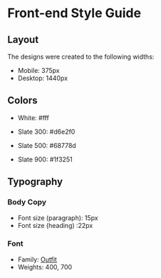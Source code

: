 # Front-end Style Guide

## Layout

The designs were created to the following widths:

- Mobile: 375px
- Desktop: 1440px


## Colors

- White: #fff

- Slate 300: #d6e2f0
- Slate 500: #68778d
- Slate 900: #1f3251

## Typography

### Body Copy

- Font size (paragraph): 15px
- Font size (heading) :22px

### Font

- Family: [Outfit](https://fonts.google.com/specimen/Outfit)
- Weights: 400, 700
